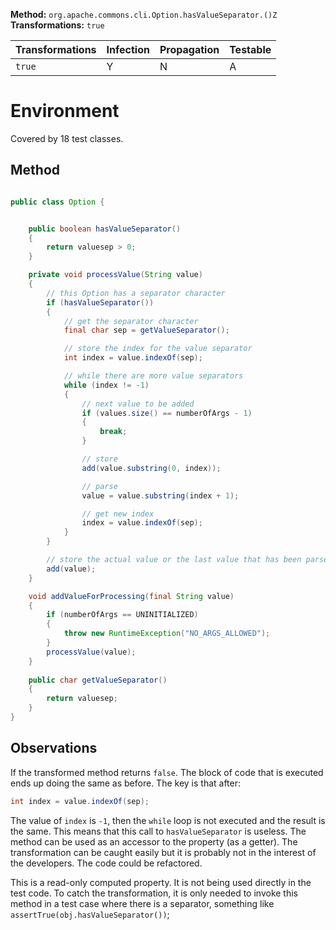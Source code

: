 **Method:** `org.apache.commons.cli.Option.hasValueSeparator.()Z`
**Transformations:** `true`

| Transformations | Infection | Propagation | Testable |
|-----------------|-----------|-------------|----------|
| `true`          | Y         | N           | A        |

# Environment

Covered by 18 test classes.

## Method

```Java

public class Option {


    public boolean hasValueSeparator()
    {
        return valuesep > 0;
    }

    private void processValue(String value)
    {
        // this Option has a separator character
        if (hasValueSeparator())
        {
            // get the separator character
            final char sep = getValueSeparator();

            // store the index for the value separator
            int index = value.indexOf(sep);

            // while there are more value separators
            while (index != -1)
            {
                // next value to be added 
                if (values.size() == numberOfArgs - 1)
                {
                    break;
                }

                // store
                add(value.substring(0, index));

                // parse
                value = value.substring(index + 1);

                // get new index
                index = value.indexOf(sep);
            }
        }

        // store the actual value or the last value that has been parsed
        add(value);
    }

    void addValueForProcessing(final String value)
    {
        if (numberOfArgs == UNINITIALIZED)
        {
            throw new RuntimeException("NO_ARGS_ALLOWED");
        }
        processValue(value);
    }
    
    public char getValueSeparator()
    {
        return valuesep;
    }
}
```

## Observations
If the transformed method returns `false`. The block of code that is executed
ends up doing the same as before. The key is that after:

```Java
int index = value.indexOf(sep);
```

The value of `index` is `-1`, then the `while` loop is not executed and the result
is the same. This means that this call to `hasValueSeparator` is useless.
The method can be used as an accessor to the property (as a getter).
The transformation can be caught easily but it is probably not in the interest 
of the developers. The code could be refactored.

This is a read-only computed property. It is not being used directly in the test code.
To catch the transformation, it is only needed to invoke this method in a test case where
there is a separator, something like `assertTrue(obj.hasValueSeparator())`;


